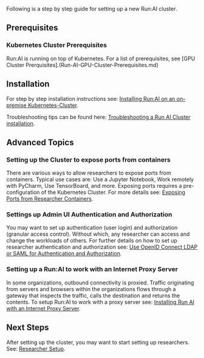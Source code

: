 Following is a step by step guide for setting up a new Run:AI cluster.

## Prerequisites

### Kubernetes Cluster Prerequisites

Run:AI is running on top of Kubernetes. For a list of prerequisites, see [GPU Cluster Prerquisites].(Run-AI-GPU-Cluster-Prerequisites.md)

## Installation

For step by step installation instructions see: [Installing Run:AI on an on-premise Kubernetes-Cluster](Installing-Run-AI-on-an-on-premise-Kubernetes-Cluster.md).

Troubleshooting tips can be found here: [Troubleshooting a Run AI Cluster installation](Troubleshooting-a-Run-AI-Cluster-Installation.md).


## Advanced Topics

### Setting up the Cluster to expose ports from containers

There are various ways to allow researchers to expose ports from containers. Typical use cases are: Use a Jupyter Notebook, Work remotely with PyCharm, Use TensorBoard, and more. Exposing ports requires a pre-configuration of the Kubernetes Cluster. For more details see: [Exposing Ports from Researcher Containers](Exposing-Ports-from-Researcher-Containers-using-Ingress.md).

### Settings up Admin UI Authentication and Authorization

You may want to set up authentication (user login) and authorization (granular access control). Without which, any researcher can access and change the workloads of others. For further details on how to set up researcher authentication and authorization see: [Use OpenID Connect LDAP or SAML for Authentication and Authorization](Use-OpenID-Connect-LDAP-or-SAML-for-Authentication-and-Authorization-.md).

### Setting up a Run:AI to work with an Internet Proxy Server

In some organizations, outbound connectivity is proxied. Traffic originating from servers and browsers within the organizations flows through a gateway that inspects the traffic, calls the destination and returns the contents. To setup Run:AI to work with a proxy server see: [Installing Run AI with an Internet Proxy Server](Installing-Run-AI-with-an-Internet-Proxy-Server-.md).

## Next Steps

After setting up the cluster, you may want to start setting up researchers. See: [Researcher Setup](../Researcher-Setup/Researcher-Setup-Start-Here.md).

